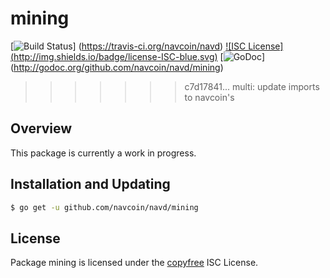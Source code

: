 mining
======

[![Build Status](http://img.shields.io/travis/navcoin/navd.svg)]
(https://travis-ci.org/navcoin/navd) [![ISC License]
(http://img.shields.io/badge/license-ISC-blue.svg)](http://copyfree.org)
[![GoDoc](https://img.shields.io/badge/godoc-reference-blue.svg)]
(http://godoc.org/github.com/navcoin/navd/mining)
>>>>>>> c7d17841... multi: update imports to navcoin's

## Overview

This package is currently a work in progress.

## Installation and Updating

```bash
$ go get -u github.com/navcoin/navd/mining
```

## License

Package mining is licensed under the [copyfree](http://copyfree.org) ISC
License.
